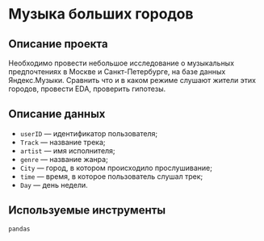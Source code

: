 # Музыка больших городов

## Описание проекта

Необходимо провести небольшое исследование о музыкальных предпочтениях в Москве и Санкт-Петербурге, на базе данных Яндекс.Музыки.
Сравнить что и в каком режиме слушают жители этих городов, провести EDA, проверить гипотезы.

## Описание данных

* `userID` — идентификатор пользователя;
* `Track` — название трека;  
* `artist` — имя исполнителя;
* `genre` — название жанра;
* `City` — город, в котором происходило прослушивание;
* `time` — время, в которое пользователь слушал трек;
* `Day` — день недели.

## Используемые инструменты

`pandas` 
